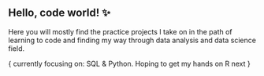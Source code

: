 ## Hello, code world! ✨

Here you will mostly find the practice projects I take on in the path of learning to code and finding my way through data analysis and data science field.

{ currently focusing on: SQL & Python. Hoping to get my hands on R next }

